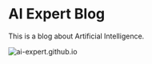 # AI Expert Blog

This is a blog about Artificial Intelligence.

![ai-expert.github.io](https://ai-expert.github.io/)

